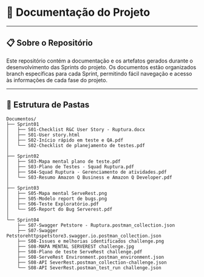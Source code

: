 # 📌 Documentação do Projeto

---

## 📋 Sobre o Repositório
Este repositório contém a documentação e os artefatos gerados durante o desenvolvimento das Sprints do projeto. Os documentos estão organizados branch específicas para cada Sprint, permitindo fácil navegação e acesso às informações de cada fase do projeto.

---

## 📂 Estrutura de Pastas
```plaintext
Documentos/
├── Sprint01
│   ├── S01-Checklist R&C User Story - Ruptura.docx
│   ├── S01-User story.html
│   ├── S02-Início rápido em teste e QA.pdf
│   └── S02-Checklist de planejamento de testes.pdf
│
├── Sprint02
│   ├── S03-Mapa mental plano de teste.pdf
│   ├── S03-Plano de Testes - Squad Ruptura.pdf
│   ├── S04-Squad Ruptura - Gerenciamento de atividades.pdf
│   └── S03-Resumo Amazon Q Business e Amazon Q Developer.pdf
│
├── Sprint03
│   ├── S05-Mapa mental ServeRest.png
│   ├── S05-Modelo report de bugs.png
│   ├── S06-Teste Exploratório.pdf
│   └── S05-Report do Bug Serverest.pdf
│
└── Sprint04
    ├── S07-Swagger Petstore - Ruptura.postman_collection.json
    ├── S07-Swagger Petstorehttpspetstore3.swagger.io.postman_collection.json
    ├── S08-Issues e melhorias identificados challenge.png
    ├── S08-MAPA MENTAL SERVEREST challenge.jpg
    ├── S08-Plano de teste ServeRest challenge.pdf
    ├── S08-ServeRest Environment.postman_environment.json
    ├── S08-API SeverRest.postman_collection-challenge.json
    └── S08-API SeverRest.postman_test_run challenge.json


